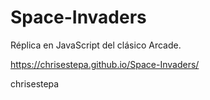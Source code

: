 # Space-Invaders
Réplica en JavaScript del clásico Arcade.

https://chrisestepa.github.io/Space-Invaders/


chrisestepa
